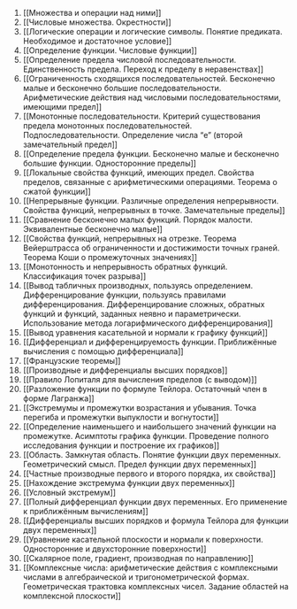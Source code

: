 1. [[Множества и операции над ними]]
2. [[Числовые множества. Окрестности]]
3. [[Логические операции и логические символы. Понятие предиката. Необходимое и достаточное условие]]
4. [[Определение функции. Числовые функции]]
5. [[Определение предела числовой последовательности. Единственность предела. Переход к пределу в неравенствах]]
6. [[Ограниченность сходящихся последовательностей. Бесконечно малые и бесконечно большие последовательности. Арифметические действия над числовыми последовательностями, имеющими предел]]
7. [[Монотонные последовательности. Критерий существования предела монотонных последовательностей. Подпоследовательности. Определение числа “e” (второй замечательный предел]]
8. [[Определение предела функции. Бесконечно малые и бесконечно большие функции. Односторонние пределы]]
9. [[Локальные свойства функций, имеющих предел. Свойства пределов, связанные с арифметическими операциями. Теорема о сжатой функции]]
10. [[Непрерывные функции. Различные определения непрерывности. Свойства функций, непрерывных в точке. Замечательные пределы]]
11. [[Сравнение бесконечно малых функций. Порядок малости. Эквивалентные бесконечно малые]]
12. [[Свойства функций, непрерывных на отрезке. Теорема Вейерштрасса об ограниченности и достижимости точных граней. Теорема Коши о промежуточных значениях]]
13. [[Монотонность и непрерывность обратных функций. Классификация точек разрыва]]
14. [[Вывод табличных производных, пользуясь определением. Дифференцирование функции, пользуясь правилами дифференцирования. Дифференцирование сложных, обратных функций и функций, заданных неявно и параметрически. Использование метода логарифмического дифференцирования]]
15. [[Вывод уравнения касательной и нормали к графику функций]]
16. [[Дифференциал и дифференцируемость функции. Приближённые вычисления с помощью дифференциала]]
17. [[Французские теоремы]]
18. [[Производные и дифференциалы высших порядков]]
19. [[Правило Лопиталя для вычисления пределов (с выводом)]]
20. [[Разложение функции по формуле Тейлора. Остаточный член в форме Лагранжа]]
21. [[Экстремумы и промежутки возрастания и убывания. Точка перегиба и промежутки выпуклости и вогнутости]]
22. [[Определение наименьшего и наибольшего значений функции на промежутке. Асимптоты графика функции. Проведение полного исследования функции и построение их графиков]]
23. [[Область. Замкнутая область. Понятие функции двух переменных. Геометрический смысл. Предел функции двух переменных]]
24. [[Частные производные первого и второго порядка, их свойства]]
25. [[Нахождение экстремума функции двух переменных]]
26. [[Условный экстремум]]
27. [[Полный дифференциал функции двух переменных. Его применение к приближённым вычислениям]]
28. [[Дифференциалы высших порядков и формула Тейлора для функции двух переменных]]
29. [[Уравнение касательной плоскости и нормали к поверхности. Односторонние и двухсторонние поверхности]]
30. [[Скалярное поле, градиент, производная по направлению]]
31. [[Комплексные числа: арифметические действия с комплексными числами в алгебраической и тригонометрической формах. Геометрическая трактовка комплексных чисел. Задание областей на комплексной плоскости]]
